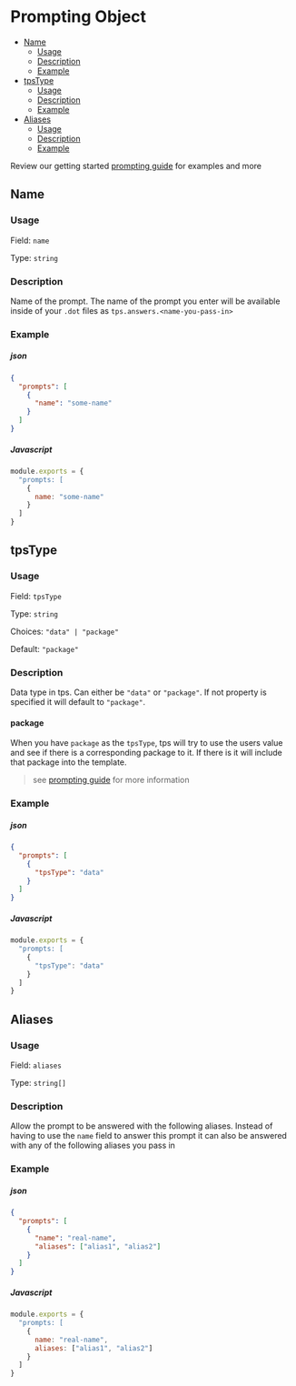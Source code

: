 # Prompting Object

<!-- START doctoc generated TOC please keep comment here to allow auto update -->
<!-- DON'T EDIT THIS SECTION, INSTEAD RE-RUN doctoc TO UPDATE -->

- [Name](#name)
  - [Usage](#usage)
  - [Description](#description)
  - [Example](#example)
- [tpsType](#tpstype)
  - [Usage](#usage-1)
  - [Description](#description-1)
  - [Example](#example-1)
- [Aliases](#aliases)
  - [Usage](#usage-2)
  - [Description](#description-2)
  - [Example](#example-2)

<!-- END doctoc generated TOC please keep comment here to allow auto update -->

Review our getting started [prompting guide](../../../guide/getting-started/settings/prompting.md) for examples and more

## Name

### Usage

Field: `name`

Type: `string`

### Description

Name of the prompt. The name of the prompt you enter will be available inside of your `.dot` files as `tps.answers.<name-you-pass-in>`

### Example

##### json

```json
{
  "prompts": [
    {
      "name": "some-name"
    }
  ]
}
```

##### Javascript

```javascript
module.exports = {
  "prompts: [
    {
      name: "some-name"
    }
  ]
}
```

## tpsType

### Usage

Field: `tpsType`

Type: `string`

Choices: `"data" | "package"`

Default: `"package"`

### Description

Data type in tps. Can either be `"data"` or `"package"`. If not property is specified it will default to `"package"`.

#### package

When you have `package` as the `tpsType`, tps will try to use the users value and see if there is a corresponding package to it. If there is it will include that package into the template.

> see [prompting guide](guide/getting-started/settings/prompting.md#tps-type) for more information

### Example

##### json

```json
{
  "prompts": [
    {
      "tpsType": "data"
    }
  ]
}
```

##### Javascript

```javascript
module.exports = {
  "prompts: [
    {
      "tpsType": "data"
    }
  ]
}
```

## Aliases

### Usage

Field: `aliases`

Type: `string[]`

### Description

Allow the prompt to be answered with the following aliases. Instead of having to use the `name` field to answer this prompt it can also be answered with any of the following aliases you pass in

### Example

##### json

```json
{
  "prompts": [
    {
      "name": "real-name",
      "aliases": ["alias1", "alias2"]
    }
  ]
}
```

##### Javascript

```javascript
module.exports = {
  "prompts: [
    {
      name: "real-name",
      aliases: ["alias1", "alias2"]
    }
  ]
}
```
